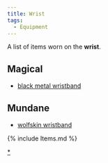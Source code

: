 ```yaml
---
title: Wrist
tags:
  - Equipment
---
```

A list of items worn on the **wrist**.

## Magical

- [black metal wristband](black_metal_wristband "wikilink")

## Mundane

- [wolfskin wristband](wolfskin_wristband "wikilink")


{% include Items.md %}

[\*](Category:Wrist_items "wikilink")